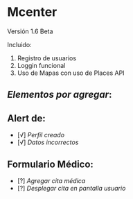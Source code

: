 # Mcenter
Versión 1.6 Beta 

Incluido:
1. Registro de usuarios
2. Loggin funcional
3. Uso de Mapas con uso de Places API

## ***Elementos por agregar***:
## Alert de:
- [√] _Perfil creado_
- [√] _Datos incorrectos_

## Formulario Médico:
- [?] _Agregar cita médica_
- [?] _Desplegar cita en pantalla usuario_
